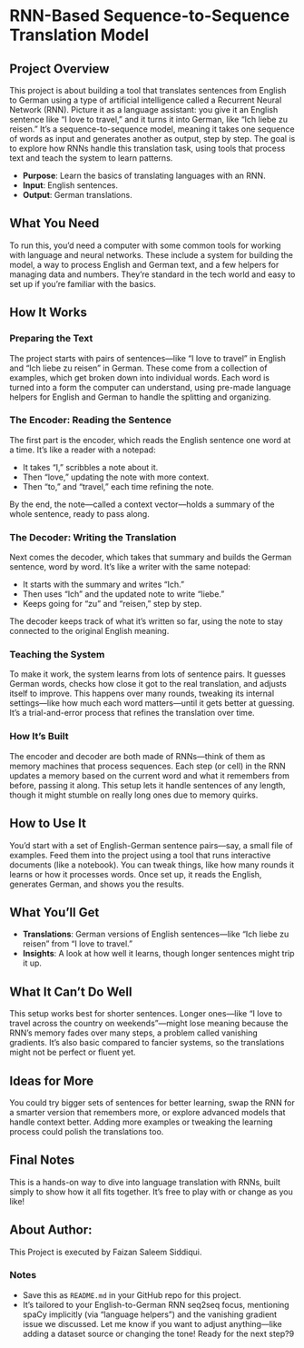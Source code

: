 # RNN-Based Sequence-to-Sequence Translation Model

## Project Overview

This project is about building a tool that translates sentences from English to German using a type of artificial intelligence called a Recurrent Neural Network (RNN). Picture it as a language assistant: you give it an English sentence like “I love to travel,” and it turns it into German, like “Ich liebe zu reisen.” It’s a sequence-to-sequence model, meaning it takes one sequence of words as input and generates another as output, step by step. The goal is to explore how RNNs handle this translation task, using tools that process text and teach the system to learn patterns.

-   **Purpose**: Learn the basics of translating languages with an RNN.
-   **Input**: English sentences.
-   **Output**: German translations.

## What You Need

To run this, you’d need a computer with some common tools for working with language and neural networks. These include a system for building the model, a way to process English and German text, and a few helpers for managing data and numbers. They’re standard in the tech world and easy to set up if you’re familiar with the basics.

## How It Works

### Preparing the Text

The project starts with pairs of sentences—like “I love to travel” in English and “Ich liebe zu reisen” in German. These come from a collection of examples, which get broken down into individual words. Each word is turned into a form the computer can understand, using pre-made language helpers for English and German to handle the splitting and organizing.

### The Encoder: Reading the Sentence

The first part is the encoder, which reads the English sentence one word at a time. It’s like a reader with a notepad:

-   It takes “I,” scribbles a note about it.
-   Then “love,” updating the note with more context.
-   Then “to,” and “travel,” each time refining the note.

By the end, the note—called a context vector—holds a summary of the whole sentence, ready to pass along.

### The Decoder: Writing the Translation

Next comes the decoder, which takes that summary and builds the German sentence, word by word. It’s like a writer with the same notepad:

-   It starts with the summary and writes “Ich.”
-   Then uses “Ich” and the updated note to write “liebe.”
-   Keeps going for “zu” and “reisen,” step by step.

The decoder keeps track of what it’s written so far, using the note to stay connected to the original English meaning.

### Teaching the System

To make it work, the system learns from lots of sentence pairs. It guesses German words, checks how close it got to the real translation, and adjusts itself to improve. This happens over many rounds, tweaking its internal settings—like how much each word matters—until it gets better at guessing. It’s a trial-and-error process that refines the translation over time.

### How It’s Built

The encoder and decoder are both made of RNNs—think of them as memory machines that process sequences. Each step (or cell) in the RNN updates a memory based on the current word and what it remembers from before, passing it along. This setup lets it handle sentences of any length, though it might stumble on really long ones due to memory quirks.

## How to Use It

You’d start with a set of English-German sentence pairs—say, a small file of examples. Feed them into the project using a tool that runs interactive documents (like a notebook). You can tweak things, like how many rounds it learns or how it processes words. Once set up, it reads the English, generates German, and shows you the results.

## What You’ll Get

-   **Translations**: German versions of English sentences—like “Ich liebe zu reisen” from “I love to travel.”
-   **Insights**: A look at how well it learns, though longer sentences might trip it up.

## What It Can’t Do Well

This setup works best for shorter sentences. Longer ones—like “I love to travel across the country on weekends”—might lose meaning because the RNN’s memory fades over many steps, a problem called vanishing gradients. It’s also basic compared to fancier systems, so the translations might not be perfect or fluent yet.

## Ideas for More

You could try bigger sets of sentences for better learning, swap the RNN for a smarter version that remembers more, or explore advanced models that handle context better. Adding more examples or tweaking the learning process could polish the translations too.

## Final Notes

This is a hands-on way to dive into language translation with RNNs, built simply to show how it all fits together. It’s free to play with or change as you like!

## About Author:
This Project is executed by Faizan Saleem Siddiqui.

### Notes

-   Save this as `README.md` in your GitHub repo for this project.
-   It’s tailored to your English-to-German RNN seq2seq focus, mentioning spaCy implicitly (via “language helpers”) and the vanishing gradient issue we discussed. Let me know if you want to adjust anything—like adding a dataset source or changing the tone! Ready for the next step?9